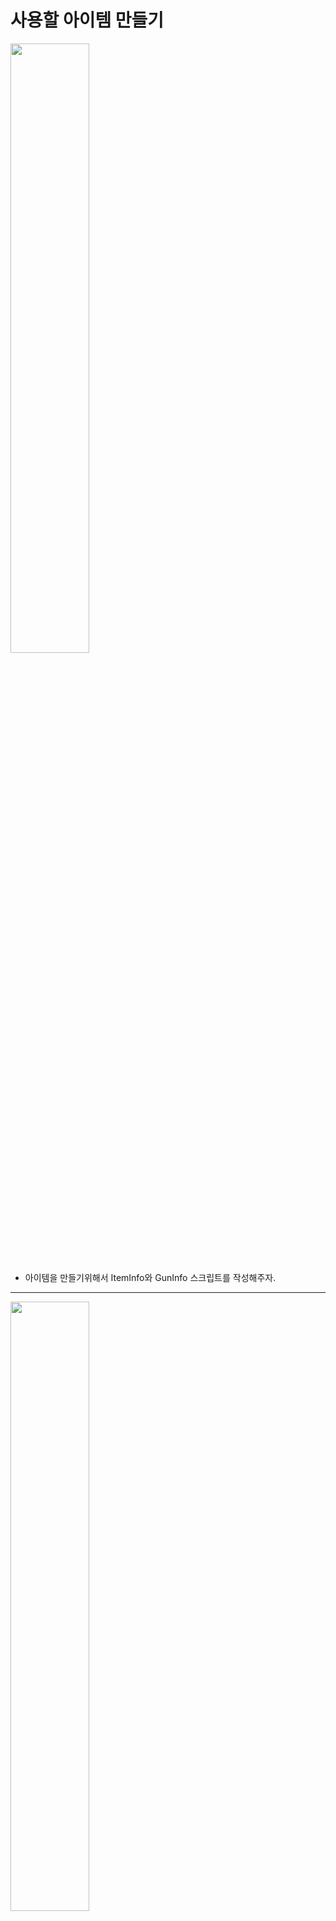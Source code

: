 사용할 아이템 만들기      
=======================
<img src="https://github.com/isp829/3dunitymulty/blob/master/images/lecture6/lecture6-1/6-1-1.PNG" width="50%">  

* 아이템을 만들기위해서 ItemInfo와 GunInfo 스크립트를 작성해주자.   

------------------------------------------------------     
<img src="https://github.com/isp829/3dunitymulty/blob/master/images/lecture6/lecture6-1/6-1-2.PNG" width="50%">  
<img src="https://github.com/isp829/3dunitymulty/blob/master/images/lecture6/lecture6-1/6-1-3.PNG" width="50%">  


* 각각 ItemInfo와 GunInfo의 스크립트이다.  
* ScriptableObject를 사용하여 간단하게 많은 양의 프리펩들에 정보를 넣어 줄 수 있다.  
* GunInfo는 ItemInfo를 받아서 New Gun menu를 만들도록 해주자.  

------------------------------------------------------  
```
using System.Collections;
using System.Collections.Generic;
using UnityEngine;

public class ItemInfo : ScriptableObject
//데이터를 저장하는 데 사용할 수 있는 데이터 컨테이너
//불러올때마다 사본이 생성되는 것을 방지하여 메모리 사용을 줄임
//프리팹이 있는 프로젝트의 경우 유용함 메모리에 데이터 사본을 하나만 저장
{
    public string itemName;
}

```

* ItemInfo 스크립트이다.

---------------
```
using System.Collections;
using System.Collections.Generic;
using UnityEngine;
[CreateAssetMenu(menuName ="3Dgame/New Gun")]
//해당이름 가진 에셋메뉴 만들어주기
public class GunInfo : ItemInfo//아이템 인포로부터 받아옴
{
   
}

```

* GunInfo 스크립트이다.  

---------------

<img src="https://github.com/isp829/3dunitymulty/blob/master/images/lecture6/lecture6-1/6-1-4.PNG" width="50%">  


* Asset=>Items=>Guns폴더들을 만들어주자.  

------------------------------------------------------     
<img src="https://github.com/isp829/3dunitymulty/blob/master/images/lecture6/lecture6-1/6-1-5.PNG" width="50%">  
<img src="https://github.com/isp829/3dunitymulty/blob/master/images/lecture6/lecture6-1/6-1-6.PNG" width="50%">  
<img src="https://github.com/isp829/3dunitymulty/blob/master/images/lecture6/lecture6-1/6-1-7.PNG" width="50%">  


* 2개의 New Gun을 만들어준다.    
* 각각 Gun1과 Gun2로 이름 지어주고 item info에도 Gun1과 Gun2라고 써주자.  

------------------------------------------------------     
<img src="https://github.com/isp829/3dunitymulty/blob/master/images/lecture6/lecture6-1/6-1-8.PNG" width="50%">  

* PlayerController 프리펩에서 itemHolder를 만들어주고 Gun1Item과 Gun2Item을 넣어주자.  

------------------------------------------------------     
<img src="https://github.com/isp829/3dunitymulty/blob/master/images/lecture6/lecture6-1/6-1-9.PNG" width="50%">  

* Item 스크립트를 작정해주자.  

------------------------------------------------------     
<img src="https://github.com/isp829/3dunitymulty/blob/master/images/lecture6/lecture6-1/6-1-10.PNG" width="50%">  

* 간단하게 itemInfo를 받고 해당 아이템 game Object를 등록할 수 있게 해준다.  

---------------------------  
```
using System.Collections;
using System.Collections.Generic;
using UnityEngine;

public class Item : MonoBehaviour
{
    public ItemInfo itemInfo;
    public GameObject itemGameObject;
}

```

* Item스크립트이다.  

------------------------------------------------------     
<img src="https://github.com/isp829/3dunitymulty/blob/master/images/lecture6/lecture6-1/6-1-11.PNG" width="50%">  

* GunItem안에 Gun1과 Gun2의 빈 gameObject를 넣고 총 모델링으로 쓸 큐브들을 넣어주자.  

------------------------------------------------------     
<img src="https://github.com/isp829/3dunitymulty/blob/master/images/lecture6/lecture6-1/6-1-12.PNG" width="50%">  
<img src="https://github.com/isp829/3dunitymulty/blob/master/images/lecture6/lecture6-1/6-1-13.PNG" width="50%">  

* 두 총의 구분을 위해서 Gun1은 비교적 두껍게, Gun2은 얇게 만들어주자.  

------------------------------------------------------     
<img src="https://github.com/isp829/3dunitymulty/blob/master/images/lecture6/lecture6-1/6-1-14.PNG" width="50%">  
<img src="https://github.com/isp829/3dunitymulty/blob/master/images/lecture6/lecture6-1/6-1-15.PNG" width="50%">  

* Gun1/2Item에 item 스크립트를 넣어주고 각각의 ItemInfo와 ItemGameObject를 넣어주자.  

------------------------------------------------------     
<img src="https://github.com/isp829/3dunitymulty/blob/master/images/lecture6/lecture6-1/6-1-16.PNG" width="50%">  
<img src="https://github.com/isp829/3dunitymulty/blob/master/images/lecture6/lecture6-1/6-1-17.PNG" width="50%">  
<img src="https://github.com/isp829/3dunitymulty/blob/master/images/lecture6/lecture6-1/6-1-18.PNG" width="50%">  

* PlayerContrller스크립트를 수정해주자.
* 아이템 목록을 만들어주고 현재 아이템이 뭔지 알 수 있게 int를 선언해준다.  
* 현재 아이템을 끼는 코드와 시작할때는 첫번째 아이템을 끼도록 코드를 수정해주자.  

------------------------------------------------------    
```
using System.Collections;
using System.Collections.Generic;
using UnityEngine;
using Photon.Pun;

public class PlayerController : MonoBehaviour
{
    [SerializeField] float mouseSensitivity, sprintSpeed, walkSpeed, jumpForce, smoothTime;
    [SerializeField] GameObject cameraHolder;
    [SerializeField] Item[] items;
    public int itemIndex;
    public int previousItemIndex=-1;//기본 아이템 값 없도록
    //마우스감도 뛰는속도 걷는속도 점프힘 뛰기걷기바꿀때 가속시간
    float verticalLookRotation;
    bool grounded;//점프를 위한 바닥체크
    Vector3 smoothMoveVelocity;
    Vector3 moveAmount;//실제 이동거리

    Rigidbody rb;
    PhotonView PV;

    void Awake()
    {
        rb = GetComponent<Rigidbody>();
        PV = GetComponent<PhotonView>();
    }

    void Start()
    {
        if (PV.IsMine)
        {
            EquipItem(0);//시작하고 내 포톤뷰면 1번 아이템끼기(2번 아이템은 번호상 1이다)
        }
        else
        {
            Destroy(GetComponentInChildren<Camera>().gameObject);
            //내꺼 아니면 카메라 없애기
            Destroy(rb);
            //내거아니면 리지드 바디 없애주기
        }
    }

    void Update()
    {
        if (!PV.IsMine)
            return;//내꺼아니면 작동안함
        Look();
        Move();
        Jump();
    }
   
    void Look() 
    {
        transform.Rotate(Vector3.up * Input.GetAxis("Mouse X") * mouseSensitivity);
        //마우스 움직이는 정도*민감도만큼 각도 움직이기
        verticalLookRotation += Input.GetAxis("Mouse Y") * mouseSensitivity;
        //마우스 움직이는 정도*민감도만큼 각도 값 받기
        verticalLookRotation = Mathf.Clamp(verticalLookRotation, -90f, 90f);
        //y축 -90도에서 90도만 값으로 받음
        cameraHolder.transform.localEulerAngles = Vector3.left * verticalLookRotation;
        //받은 각도로 카메라도 돌려줌
    }

    void Move()
    {
        Vector3 moveDir = new Vector3(Input.GetAxisRaw("Horizontal"), 0, Input.GetAxisRaw("Vertical")).normalized;
        //벡더방향을 가지지만 크기는 1로 노말라이즈
        moveAmount = Vector3.SmoothDamp(moveAmount, moveDir * (Input.GetKey(KeyCode.LeftShift) ? sprintSpeed : walkSpeed), ref smoothMoveVelocity, smoothTime);
        //왼쪽 쉬프트가 누르면 뛰는속도, 나머지는 걷는속도로하기
        //smoothTime만큼에 걸쳐서 이동해주기. 
    }

    void Jump()
    {
        if (Input.GetKeyDown(KeyCode.Space) && grounded)//땅위에서 스페이스바 누르면
        {
            rb.AddForce(transform.up * jumpForce);//점프력만큼위로 힘받음
        }
    }

    void EquipItem(int _index)
    {
        itemIndex = _index;
        items[itemIndex].itemGameObject.SetActive(true);//itemIndex번쨰 아이템 on
        if (previousItemIndex != -1)//만약 초기 상태가 아니라면
        {
            items[previousItemIndex].itemGameObject.SetActive(false);
            //내가 아까 꼈던 아이템은 off
        }
        previousItemIndex = itemIndex;//무한 사이클
    }

    public void SetGroundedState(bool _grounded)
    {
        grounded = _grounded;
    }

    void FixedUpdate()
    {
        if (!PV.IsMine)
            return;//내꺼아니면 작동안함
        rb.MovePosition(rb.position + transform.TransformDirection(moveAmount) * Time.fixedDeltaTime);
        //이동하는거는 계산 끝난 moveAmount만큼만 고정된시간(0.2초)마다에 맞춰서
    }
}

```

* 수정한 PlayerController스크립트의 전문이다.  

-------------------------------   
<img src="https://github.com/isp829/3dunitymulty/blob/master/images/lecture6/lecture6-1/6-1-19.png" width="50%">  

* 수정한 PlayerContrller에서 Gun1과 Gun2를 등록해주자.   

------------------------------------------------------    
<img src="https://github.com/isp829/3dunitymulty/blob/master/images/lecture6/lecture6-1/6-1-20.PNG" width="50%">  

* 실행해보면 1번 아이템으로 등록한걸 들고있는걸 볼 수 있다.  

------------------------------------------------------    
[목차로](https://github.com/isp829/3dunitymulty/blob/master/README.md)  
[다음](https://github.com/isp829/3dunitymulty/blob/master/lecture/lecture6-2.md)  
-----------------------------
